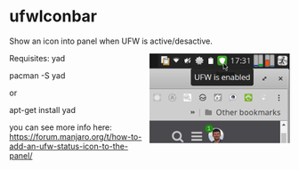 # ufwIconbar
Show an icon into panel when UFW is active/desactive.
    
<img align="right" width="50%" src="ufwicon_screenshot.png">

Requisites:  yad

  pacman -S yad
     
  or
  
  apt-get install yad    

you can see more info here: 
https://forum.manjaro.org/t/how-to-add-an-ufw-status-icon-to-the-panel/
